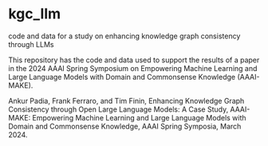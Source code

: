 # kgc_llm
code and data for a study on enhancing knowledge graph consistency through LLMs

This repository has the code and data used to support the results of a paper in the 2024 AAAI Spring Symposium on Empowering Machine Learning and Large Language Models with Domain and Commonsense Knowledge (AAAI-MAKE).

Ankur Padia, Frank Ferraro, and Tim Finin, Enhancing Knowledge Graph Consistency through Open Large Language Models: A Case Study, AAAI-MAKE: Empowering Machine Learning and Large Language Models with Domain and Commonsense Knowledge, AAAI Spring Symposia, March 2024.


